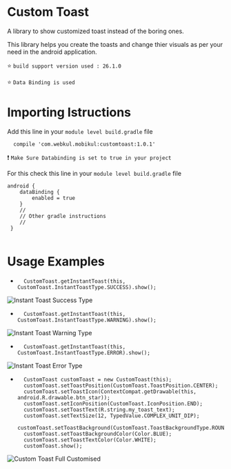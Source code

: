 # Custom Toast

A library to show customized toast instead of the boring ones.

This library helps you create the toasts and change thier visuals as per your need in the android application.


:star:  `build support version used : 26.1.0 `

:star:  `Data Binding is used`

# Importing Istructions

Add this line in your `module level build.gradle` file

```
  compile 'com.webkul.mobikul:customtoast:1.0.1'
```

:exclamation:  `Make Sure Databinding is set to true in your project`

For this check this line in your `module level build.gradle` file

```
android {
    dataBinding {
        enabled = true
    }
    //
    // Other gradle instructions
    //
 }
    
```

# Usage Examples

*       CustomToast.getInstantToast(this, CustomToast.InstantToastType.SUCCESS).show();

![Instant Toast Success Type](https://mobikul.com/wp-content/uploads/2018/01/success-toast-image.png)


*       CustomToast.getInstantToast(this, CustomToast.InstantToastType.WARNING).show();

![Instant Toast Warning Type](https://mobikul.com/wp-content/uploads/2018/01/toast-warning-image.png)

*       CustomToast.getInstantToast(this, CustomToast.InstantToastType.ERROR).show();

![Instant Toast Error Type](https://mobikul.com/wp-content/uploads/2018/01/toast-error-image.png)

*       CustomToast customToast = new CustomToast(this);
        customToast.setToastPosition(CustomToast.ToastPosition.CENTER);
        customToast.setToastIcon(ContextCompat.getDrawable(this, android.R.drawable.btn_star));
        customToast.setIconPosition(CustomToast.IconPosition.END);
        customToast.setToastText(R.string.my_toast_text);
        customToast.setTextSize(12, TypedValue.COMPLEX_UNIT_DIP);
        customToast.setToastBackground(CustomToast.ToastBackgroundType.ROUNDED_CORNERS);
        customToast.setToastBackgroundColor(Color.BLUE);
        customToast.setToastTextColor(Color.WHITE);
        customToast.show();

![Custom Toast Full Customised](https://mobikul.com/wp-content/uploads/2018/01/customized-toast-image.png)

